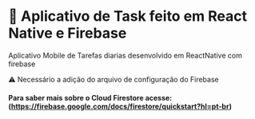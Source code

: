 # :iphone: Aplicativo de Task feito em React Native e Firebase
Aplicativo Mobile de Tarefas diarias desenvolvido em ReactNative com firebase

:warning: Necessário a adição do arquivo de configuração do Firebase 
#### Para saber mais sobre o Cloud Firestore acesse: (https://firebase.google.com/docs/firestore/quickstart?hl=pt-br)

